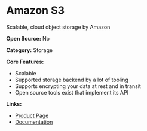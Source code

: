 # Amazon S3

Scalable, cloud object storage by Amazon


**Open Source:** No

**Category:** Storage


**Core Features:**
- Scalable
- Supported storage backend by a lot of tooling
- Supports encrypting your data at rest and in transit
- Open source tools exist that implement its API

**Links:**
- [Product Page](https://aws.amazon.com/s3/)
- [Documentation](https://docs.aws.amazon.com/s3/index.html)